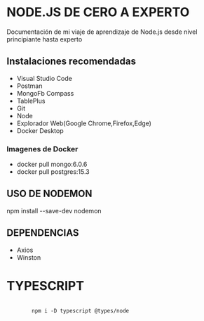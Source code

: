 
# NODE.JS DE CERO A EXPERTO 

Documentación de mi viaje de aprendizaje de Node.js desde nivel principiante hasta experto


## Instalaciones recomendadas

- Visual Studio Code
- Postman
- MongoFb Compass
- TablePlus
- Git
- Node
- Explorador Web(Google Chrome,Firefox,Edge)
- Docker Desktop

### Imagenes de Docker
* docker pull mongo:6.0.6
* docker pull postgres:15.3

## USO DE NODEMON

npm install --save-dev nodemon

## DEPENDENCIAS
- Axios
- Winston

# TYPESCRIPT

```npm
		
		npm i -D typescript @types/node
		

